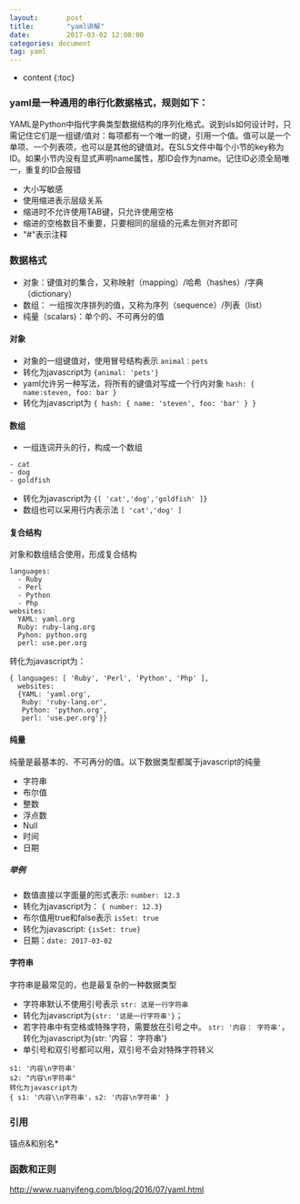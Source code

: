 ```yaml
---
layout:       post
title:        "yaml讲解"
date:         2017-03-02 12:00:00
categories: document
tag: yaml
---
```


* content
{:toc}

### yaml是一种通用的串行化数据格式，规则如下：

YAML是Python中指代字典类型数据结构的序列化格式。说到sls如何设计时，只需记住它们是一组键/值对：每项都有一个唯一的键，引用一个值。值可以是一个单项、一个列表项，也可以是其他的键值对。在SLS文件中每个小节的key称为ID。如果小节内没有显式声明name属性，那ID会作为name。记住ID必须全局唯一，重复的ID会报错

+ 大小写敏感
+ 使用缩进表示层级关系
+ 缩进时不允许使用TAB键，只允许使用空格
+ 缩进的空格数目不重要，只要相同的层级的元素左侧对齐即可
+ "#"表示注释

### 数据格式

+ 对象：键值对的集合，又称映射（mapping）/哈希（hashes）/字典（dictionary）
+ 数组： 一组按次序排列的值，又称为序列（sequence）/列表（list）
+ 纯量（scalars)：单个的、不可再分的值

#### 对象
+ 对象的一组键值对，使用冒号结构表示 `animal：pets `
+ 转化为javascript为 `{animal: 'pets'}`
+ yaml允许另一种写法，将所有的键值对写成一个行内对象 `hash: { name:steven, foo: bar }`
+ 转化为javascript为 `{ hash: { name: 'steven', foo: 'bar' } } `

#### 数组
+ 一组连词开头的行，构成一个数组
```
- cat
- dog
- goldfish
```
+ 转化为javascript为 `{[ 'cat','dog','goldfish' ]}`
+ 数组也可以采用行内表示法 ` [ 'cat','dog' ] `

#### 复合结构
对象和数组结合使用，形成复合结构
```
languages:
  - Ruby
  - Perl
  - Python
  - Php
websites:
  YAML: yaml.org
  Ruby: ruby-lang.org
  Pyhon: python.org
  perl: use.per.org
```
转化为javascript为：
```
{ languages: [ 'Ruby', 'Perl', 'Python', 'Php' ],
  websites:
  {YAML: 'yaml.org',
   Ruby: 'ruby-lang.or',
   Python: 'python.org',
   perl: 'use.per.org'}}
```

#### 纯量
纯量是最基本的、不可再分的值。以下数据类型都属于javascript的纯量
+ 字符串
+ 布尔值
+ 整数
+ 浮点数
+ Null
+ 时间
+ 日期

##### 举例
+ 数值直接以字面量的形式表示: `number: 12.3`
+ 转化为javascript为： `{ number: 12.3}`
+ 布尔值用true和false表示   `isSet: true`
+ 转化为javascript: `{isSet: true}`
+ 日期：`date: 2017-03-02`

#### 字符串
字符串是最常见的，也是最复杂的一种数据类型
+ 字符串默认不使用引号表示 `str: 这是一行字符串`
+ 转化为javascript为`{str: '这是一行字符串'}`；
+ 若字符串中有空格或特殊字符，需要放在引号之中。
`str: '内容： 字符串'`，转化为javascript为{str: '内容： 字符串'}
+ 单引号和双引号都可以用，双引号不会对特殊字符转义
```
s1: '内容\n字符串'
s2: "内容\n字符串"
转化为javascript为
{ s1: '内容\\n字符串'，s2: '内容\n字符串' }
```
### 引用
锚点&和别名*

### 函数和正则

http://www.ruanyifeng.com/blog/2016/07/yaml.html
